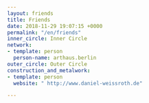 ```yaml
---
layout: friends
title: Friends
date: 2018-11-29 19:07:15 +0000
permalink: "/en/friends"
inner_circle: Inner Circle
network:
- template: person
  person-name: arthaus.berlin
outer_circle: Outer Circle
construction_and_metalwork:
- template: person
  website: " http://www.daniel-weissroth.de"

---
```

